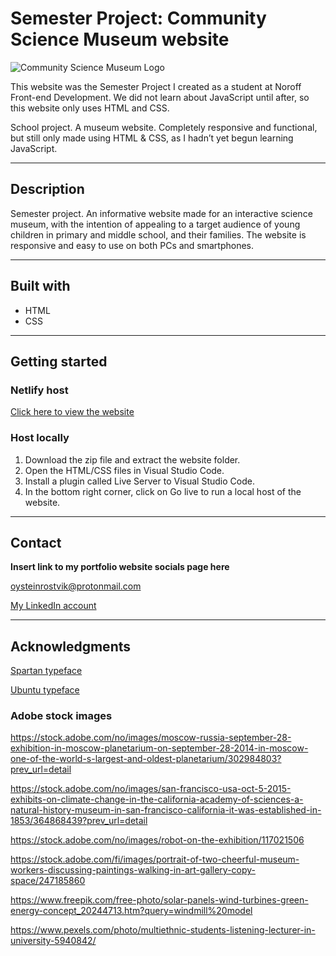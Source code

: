# Semester Project: Community Science Museum website

![Community Science Museum Logo](https://i.imgur.com/DRDV5L4.png)

This website was the Semester Project I created as a student at Noroff Front-end Development. We did not learn about JavaScript until after, so this website only uses HTML and CSS.

School project. A museum website. Completely responsive and functional, but still only made using HTML & CSS, as I hadn’t yet begun learning JavaScript.

---

## Description

Semester project. An informative website made for an interactive science museum, with the intention of appealing to a target audience of young children in primary and middle school, and their families. The website is responsive and easy to use on both PCs and smartphones.

---

## Built with

* HTML
* CSS

---

## Getting started

### Netlify host

[Click here to view the website](https://silly-haibt-b7ef5b.netlify.app/index.html)

### Host locally

1. Download the zip file and extract the website folder. 
1. Open the HTML/CSS files in Visual Studio Code.
1. Install a plugin called Live Server to Visual Studio Code.
1. In the bottom right corner, click on Go live to run a local host of the website. 

---

## Contact

**Insert link to my portfolio website socials page here**

oysteinrostvik@protonmail.com

[My LinkedIn account](https://www.linkedin.com/in/øystein-røstvik/?locale=en_US "My LinkedIn account")

---

## Acknowledgments

[Spartan typeface](https://fonts.google.com/specimen/Spartan)

[Ubuntu typeface](https://www.1001fonts.com/ubuntu-font.html)



### Adobe stock images 

https://stock.adobe.com/no/images/moscow-russia-september-28-exhibition-in-moscow-planetarium-on-september-28-2014-in-moscow-one-of-the-world-s-largest-and-oldest-planetarium/302984803?prev_url=detail

https://stock.adobe.com/no/images/san-francisco-usa-oct-5-2015-exhibits-on-climate-change-in-the-california-academy-of-sciences-a-natural-history-museum-in-san-francisco-california-it-was-established-in-1853/364868439?prev_url=detail

https://stock.adobe.com/no/images/robot-on-the-exhibition/117021506

https://stock.adobe.com/fi/images/portrait-of-two-cheerful-museum-workers-discussing-paintings-walking-in-art-gallery-copy-space/247185860

https://www.freepik.com/free-photo/solar-panels-wind-turbines-green-energy-concept_20244713.htm?query=windmill%20model

https://www.pexels.com/photo/multiethnic-students-listening-lecturer-in-university-5940842/
